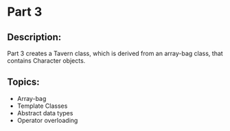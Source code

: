 # Part 3

## Description: 

Part 3 creates a Tavern class, which is derived from an array-bag class, that contains Character objects.

## Topics:
- Array-bag
- Template Classes
- Abstract data types
- Operator overloading
